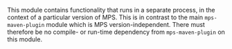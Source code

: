 This module contains functionality that runs in a separate process, in the context of a particular version of MPS. This
is in contrast to the main `mps-maven-plugin` module which is MPS version-independent. There must therefore be no
compile- or run-time dependency from `mps-maven-plugin` on this module.